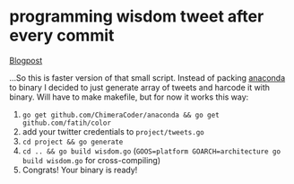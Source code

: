 # programming wisdom tweet after every commit

[Blogpost](blog.iansowinski.com/2017/09/15/Code-Quality)

...So this is faster version of that small script. Instead of packing [anaconda](https://github.com/ChimeraCoder/anaconda) to binary I decided to just generate array of tweets and harcode it with binary. Will have to make makefile, but for now it works this way:

1. `go get github.com/ChimeraCoder/anaconda && go get github.com/fatih/color` 
2. add your twitter credentials to `project/tweets.go`
3. `cd project && go generate`
4. `cd .. && go build wisdom.go` (`GOOS=platform GOARCH=architecture go build wisdom.go` for cross-compiling)
5. Congrats! Your binary is ready!